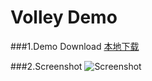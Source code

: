 Volley Demo
================================
###1.Demo Download
[本地下载](https://github.com/android-cn/android-open-project-demo/blob/master/volley-demo/apk/VolleyDemo.apk?raw=true)

###2.Screenshot
![Screenshot](apk/VolleyDemo.gif)

